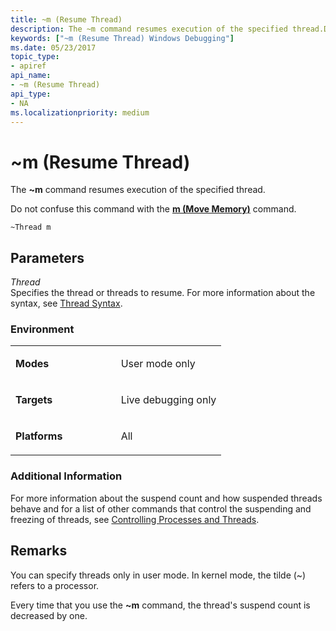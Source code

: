 ```yaml
---
title: ~m (Resume Thread)
description: The ~m command resumes execution of the specified thread.Do not confuse this command with the m (Move Memory) command.
keywords: ["~m (Resume Thread) Windows Debugging"]
ms.date: 05/23/2017
topic_type:
- apiref
api_name:
- ~m (Resume Thread)
api_type:
- NA
ms.localizationpriority: medium
---
```


# ~m (Resume Thread)


The **~m** command resumes execution of the specified thread.

Do not confuse this command with the [**m (Move Memory)**](m--move-memory-.md) command.

```dbgcmd
~Thread m 
```

## <span id="ddk_cmd_resume_thread_dbg"></span><span id="DDK_CMD_RESUME_THREAD_DBG"></span>Parameters


<span id="_______Thread______"></span><span id="_______thread______"></span><span id="_______THREAD______"></span> *Thread*   
Specifies the thread or threads to resume. For more information about the syntax, see [Thread Syntax](thread-syntax.md).

### <span id="Environment"></span><span id="environment"></span><span id="ENVIRONMENT"></span>Environment

<table>
<colgroup>
<col width="50%" />
<col width="50%" />
</colgroup>
<tbody>
<tr class="odd">
<td align="left"><p><strong>Modes</strong></p></td>
<td align="left"><p>User mode only</p></td>
</tr>
<tr class="even">
<td align="left"><p><strong>Targets</strong></p></td>
<td align="left"><p>Live debugging only</p></td>
</tr>
<tr class="odd">
<td align="left"><p><strong>Platforms</strong></p></td>
<td align="left"><p>All</p></td>
</tr>
</tbody>
</table>

 

### <span id="Additional_Information"></span><span id="additional_information"></span><span id="ADDITIONAL_INFORMATION"></span>Additional Information

For more information about the suspend count and how suspended threads behave and for a list of other commands that control the suspending and freezing of threads, see [Controlling Processes and Threads](controlling-processes-and-threads.md).

Remarks
-------

You can specify threads only in user mode. In kernel mode, the tilde (~) refers to a processor.

Every time that you use the **~m** command, the thread's suspend count is decreased by one.

 

 





